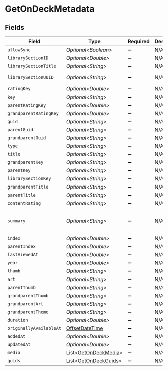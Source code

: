 # GetOnDeckMetadata


## Fields

| Field                                                                                                                                                                     | Type                                                                                                                                                                      | Required                                                                                                                                                                  | Description                                                                                                                                                               | Example                                                                                                                                                                   |
| ------------------------------------------------------------------------------------------------------------------------------------------------------------------------- | ------------------------------------------------------------------------------------------------------------------------------------------------------------------------- | ------------------------------------------------------------------------------------------------------------------------------------------------------------------------- | ------------------------------------------------------------------------------------------------------------------------------------------------------------------------- | ------------------------------------------------------------------------------------------------------------------------------------------------------------------------- |
| `allowSync`                                                                                                                                                               | *Optional\<Boolean>*                                                                                                                                                      | :heavy_minus_sign:                                                                                                                                                        | N/A                                                                                                                                                                       |                                                                                                                                                                           |
| `librarySectionID`                                                                                                                                                        | *Optional\<Double>*                                                                                                                                                       | :heavy_minus_sign:                                                                                                                                                        | N/A                                                                                                                                                                       | 2                                                                                                                                                                         |
| `librarySectionTitle`                                                                                                                                                     | *Optional\<String>*                                                                                                                                                       | :heavy_minus_sign:                                                                                                                                                        | N/A                                                                                                                                                                       | TV Shows                                                                                                                                                                  |
| `librarySectionUUID`                                                                                                                                                      | *Optional\<String>*                                                                                                                                                       | :heavy_minus_sign:                                                                                                                                                        | N/A                                                                                                                                                                       | 4bb2521c-8ba9-459b-aaee-8ab8bc35eabd                                                                                                                                      |
| `ratingKey`                                                                                                                                                               | *Optional\<Double>*                                                                                                                                                       | :heavy_minus_sign:                                                                                                                                                        | N/A                                                                                                                                                                       | 49564                                                                                                                                                                     |
| `key`                                                                                                                                                                     | *Optional\<String>*                                                                                                                                                       | :heavy_minus_sign:                                                                                                                                                        | N/A                                                                                                                                                                       | /library/metadata/49564                                                                                                                                                   |
| `parentRatingKey`                                                                                                                                                         | *Optional\<Double>*                                                                                                                                                       | :heavy_minus_sign:                                                                                                                                                        | N/A                                                                                                                                                                       | 49557                                                                                                                                                                     |
| `grandparentRatingKey`                                                                                                                                                    | *Optional\<Double>*                                                                                                                                                       | :heavy_minus_sign:                                                                                                                                                        | N/A                                                                                                                                                                       | 49556                                                                                                                                                                     |
| `guid`                                                                                                                                                                    | *Optional\<String>*                                                                                                                                                       | :heavy_minus_sign:                                                                                                                                                        | N/A                                                                                                                                                                       | plex://episode/5ea7d7402e7ab10042e74d4f                                                                                                                                   |
| `parentGuid`                                                                                                                                                              | *Optional\<String>*                                                                                                                                                       | :heavy_minus_sign:                                                                                                                                                        | N/A                                                                                                                                                                       | plex://season/602e754d67f4c8002ce54b3d                                                                                                                                    |
| `grandparentGuid`                                                                                                                                                         | *Optional\<String>*                                                                                                                                                       | :heavy_minus_sign:                                                                                                                                                        | N/A                                                                                                                                                                       | plex://show/5d9c090e705e7a001e6e94d8                                                                                                                                      |
| `type`                                                                                                                                                                    | *Optional\<String>*                                                                                                                                                       | :heavy_minus_sign:                                                                                                                                                        | N/A                                                                                                                                                                       | episode                                                                                                                                                                   |
| `title`                                                                                                                                                                   | *Optional\<String>*                                                                                                                                                       | :heavy_minus_sign:                                                                                                                                                        | N/A                                                                                                                                                                       | Circus                                                                                                                                                                    |
| `grandparentKey`                                                                                                                                                          | *Optional\<String>*                                                                                                                                                       | :heavy_minus_sign:                                                                                                                                                        | N/A                                                                                                                                                                       | /library/metadata/49556                                                                                                                                                   |
| `parentKey`                                                                                                                                                               | *Optional\<String>*                                                                                                                                                       | :heavy_minus_sign:                                                                                                                                                        | N/A                                                                                                                                                                       | /library/metadata/49557                                                                                                                                                   |
| `librarySectionKey`                                                                                                                                                       | *Optional\<String>*                                                                                                                                                       | :heavy_minus_sign:                                                                                                                                                        | N/A                                                                                                                                                                       | /library/sections/2                                                                                                                                                       |
| `grandparentTitle`                                                                                                                                                        | *Optional\<String>*                                                                                                                                                       | :heavy_minus_sign:                                                                                                                                                        | N/A                                                                                                                                                                       | Bluey (2018)                                                                                                                                                              |
| `parentTitle`                                                                                                                                                             | *Optional\<String>*                                                                                                                                                       | :heavy_minus_sign:                                                                                                                                                        | N/A                                                                                                                                                                       | Season 2                                                                                                                                                                  |
| `contentRating`                                                                                                                                                           | *Optional\<String>*                                                                                                                                                       | :heavy_minus_sign:                                                                                                                                                        | N/A                                                                                                                                                                       | TV-Y                                                                                                                                                                      |
| `summary`                                                                                                                                                                 | *Optional\<String>*                                                                                                                                                       | :heavy_minus_sign:                                                                                                                                                        | N/A                                                                                                                                                                       | Bluey is the ringmaster in a game of circus with her friends but Hercules wants to play his motorcycle game instead. Luckily Bluey has a solution to keep everyone happy. |
| `index`                                                                                                                                                                   | *Optional\<Double>*                                                                                                                                                       | :heavy_minus_sign:                                                                                                                                                        | N/A                                                                                                                                                                       | 33                                                                                                                                                                        |
| `parentIndex`                                                                                                                                                             | *Optional\<Double>*                                                                                                                                                       | :heavy_minus_sign:                                                                                                                                                        | N/A                                                                                                                                                                       | 2                                                                                                                                                                         |
| `lastViewedAt`                                                                                                                                                            | *Optional\<Double>*                                                                                                                                                       | :heavy_minus_sign:                                                                                                                                                        | N/A                                                                                                                                                                       | 1681908352                                                                                                                                                                |
| `year`                                                                                                                                                                    | *Optional\<Double>*                                                                                                                                                       | :heavy_minus_sign:                                                                                                                                                        | N/A                                                                                                                                                                       | 2018                                                                                                                                                                      |
| `thumb`                                                                                                                                                                   | *Optional\<String>*                                                                                                                                                       | :heavy_minus_sign:                                                                                                                                                        | N/A                                                                                                                                                                       | /library/metadata/49564/thumb/1654258204                                                                                                                                  |
| `art`                                                                                                                                                                     | *Optional\<String>*                                                                                                                                                       | :heavy_minus_sign:                                                                                                                                                        | N/A                                                                                                                                                                       | /library/metadata/49556/art/1680939546                                                                                                                                    |
| `parentThumb`                                                                                                                                                             | *Optional\<String>*                                                                                                                                                       | :heavy_minus_sign:                                                                                                                                                        | N/A                                                                                                                                                                       | /library/metadata/49557/thumb/1654258204                                                                                                                                  |
| `grandparentThumb`                                                                                                                                                        | *Optional\<String>*                                                                                                                                                       | :heavy_minus_sign:                                                                                                                                                        | N/A                                                                                                                                                                       | /library/metadata/49556/thumb/1680939546                                                                                                                                  |
| `grandparentArt`                                                                                                                                                          | *Optional\<String>*                                                                                                                                                       | :heavy_minus_sign:                                                                                                                                                        | N/A                                                                                                                                                                       | /library/metadata/49556/art/1680939546                                                                                                                                    |
| `grandparentTheme`                                                                                                                                                        | *Optional\<String>*                                                                                                                                                       | :heavy_minus_sign:                                                                                                                                                        | N/A                                                                                                                                                                       | /library/metadata/49556/theme/1680939546                                                                                                                                  |
| `duration`                                                                                                                                                                | *Optional\<Double>*                                                                                                                                                       | :heavy_minus_sign:                                                                                                                                                        | N/A                                                                                                                                                                       | 420080                                                                                                                                                                    |
| `originallyAvailableAt`                                                                                                                                                   | [OffsetDateTime](https://docs.oracle.com/javase/8/docs/api/java/time/OffsetDateTime.html)                                                                                 | :heavy_minus_sign:                                                                                                                                                        | N/A                                                                                                                                                                       | 2020-10-31 00:00:00 +0000 UTC                                                                                                                                             |
| `addedAt`                                                                                                                                                                 | *Optional\<Double>*                                                                                                                                                       | :heavy_minus_sign:                                                                                                                                                        | N/A                                                                                                                                                                       | 1654258196                                                                                                                                                                |
| `updatedAt`                                                                                                                                                               | *Optional\<Double>*                                                                                                                                                       | :heavy_minus_sign:                                                                                                                                                        | N/A                                                                                                                                                                       | 1654258204                                                                                                                                                                |
| `media`                                                                                                                                                                   | List\<[GetOnDeckMedia](../../models/operations/GetOnDeckMedia.md)>                                                                                                        | :heavy_minus_sign:                                                                                                                                                        | N/A                                                                                                                                                                       |                                                                                                                                                                           |
| `guids`                                                                                                                                                                   | List\<[GetOnDeckGuids](../../models/operations/GetOnDeckGuids.md)>                                                                                                        | :heavy_minus_sign:                                                                                                                                                        | N/A                                                                                                                                                                       |                                                                                                                                                                           |
